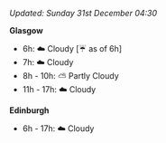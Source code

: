 *Updated: Sunday 31st December 04:30*

**Glasgow**

* 6h: :cloud: Cloudy [:umbrella: as of 6h]
* 7h: :cloud: Cloudy
* 8h - 10h: :partly_sunny: Partly Cloudy
* 11h - 17h: :cloud: Cloudy

**Edinburgh**

* 6h - 17h: :cloud: Cloudy
